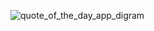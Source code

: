 ![quote_of_the_day_app_digram](https://github.com/Hayder-alobaidi/quote_of_the_day_app-k8s/assets/93683931/ea76329f-ddca-44ce-96e3-581c941e1cbe)
